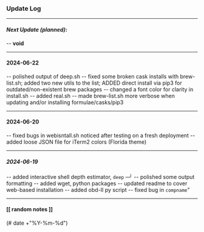 ### Update Log

---
#### _Next Update (planned)_:
-- **void**

---
#### 2024-06-22
-- polished output of deep.sh
-- fixed some broken cask installs with brew-list.sh; added two new utils to the list; ADDED direct install via pip3 for outdated/non-existent brew packages
-- changed a font color for clarity in install.sh
-- added real.sh 
-- made brew-list.sh more verbose when updating and/or installing formulae/casks/pip3

---
#### 2024-06-20
-- fixed bugs in webisntall.sh noticed after testing on a fresh deployment
-- added loose JSON file for iTerm2 colors (Florida theme)

---
##### 2024-06-19
-- added interactive shell depth estimator, `deep`                                                                     ─╯
-- polished some output formatting
-- added wget, python packages
-- updated readme to cover web-based installation
-- added obd-II py script
-- fixed bug in `compname`"


---
#### [[ random notes ]]
(# date +"%Y-%m-%d")